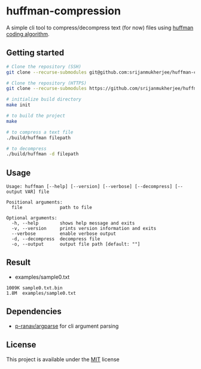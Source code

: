 # huffman-compression

A simple cli tool to compress/decompress text (for now) files using [huffman coding algorithm](https://en.wikipedia.org/wiki/Huffman_coding).

## Getting started
```sh
# Clone the repository (SSH)
git clone --recurse-submodules git@github.com:srijanmukherjee/huffman-compression.git

# Clone the repository (HTTPS)
git clone --recurse-submodules https://github.com/srijanmukherjee/huffman-compression.git

# initialize build directory
make init

# to build the project
make

# to compress a text file
./build/huffman filepath

# to decompress
./build/huffman -d filepath
```

## Usage
```
Usage: huffman [--help] [--version] [--verbose] [--decompress] [--output VAR] file

Positional arguments:
  file              path to file 

Optional arguments:
  -h, --help        shows help message and exits 
  -v, --version     prints version information and exits 
  --verbose         enable verbose output 
  -d, --decompress  decompress file 
  -o, --output      output file path [default: ""]
```

## Result

- examples/sample0.txt
```
1009K sample0.txt.bin
1.8M  examples/sample0.txt
```

## Dependencies
- [p-ranav/argparse](https://github.com/p-ranav/argparse) for cli argument parsing

## License
This project is available under the [MIT](https://opensource.org/license/mit/) license